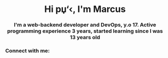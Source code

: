 <h1 align="center">Hi рџ‘‹, I'm Marcus</h1>
<h3 align="center">I'm a web-backend developer and DevOps, y.o 17. Active programming experience 3 years, started learning since I was 13 years old</h3>

<h3 align="left">Connect with me:</h3>
<p align="left">
</p>

